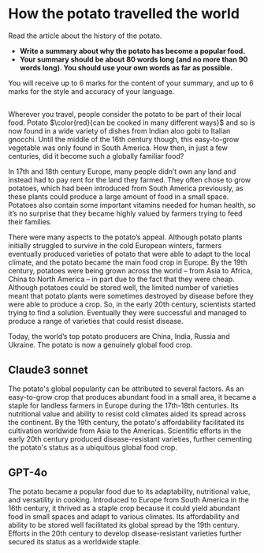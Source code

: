 # How the potato travelled the world
Read the article about the history of the potato.
 - **Write a summary about why the potato has become a popular food.**
 - **Your summary should be about 80 words long (and no more than 90 words long). You
should use your own words as far as possible.**

You will receive up to 6 marks for the content of your summary, and up to 6 marks for the style and
accuracy of your language.

## 
Wherever you travel, people consider the potato to be part of their local food. Potato $\color{red}{can be cooked
in many different ways}$ and so is now found in a wide variety of dishes from Indian aloo gobi to Italian
gnocchi. Until the middle of the 16th century though, this easy-to-grow vegetable was only found in
South America. How then, in just a few centuries, did it become such a globally familiar food?

In 17th and 18th century Europe, many people didn’t own any land and instead had to pay rent for
the land they farmed. They often chose to grow potatoes, which had been introduced from South
America previously, as these plants could produce a large amount of food in a small space. Potatoes
also contain some important vitamins needed for human health, so it’s no surprise that they became
highly valued by farmers trying to feed their families.

There were many aspects to the potato’s appeal. Although potato plants initially struggled to survive
in the cold European winters, farmers eventually produced varieties of potato that were able to
adapt to the local climate, and the potato became the main food crop in Europe. By the 19th century,
potatoes were being grown across the world – from Asia to Africa, China to North America – in part
due to the fact that they were cheap. Although potatoes could be stored well, the limited number of
varieties meant that potato plants were sometimes destroyed by disease before they were able to
produce a crop. So, in the early 20th century, scientists started trying to find a solution. Eventually
they were successful and managed to produce a range of varieties that could resist disease.

Today, the world’s top potato producers are China, India, Russia and Ukraine. The potato is now a
genuinely global food crop.

## Claude3 sonnet﻿
The potato's global popularity can be attributed to several factors. As an easy-to-grow crop that produces abundant food in a small area, it became a staple for landless farmers in Europe during the 17th-18th centuries. Its nutritional value and ability to resist cold climates aided its spread across the continent. By the 19th century, the potato's affordability facilitated its cultivation worldwide from Asia to the Americas. Scientific efforts in the early 20th century produced disease-resistant varieties, further cementing the potato's status as a ubiquitous global food crop.

## GPT-4o
The potato became a popular food due to its adaptability, nutritional value, and versatility in cooking. Introduced to Europe from South America in the 16th century, it thrived as a staple crop because it could yield abundant food in small spaces and adapt to various climates. Its affordability and ability to be stored well facilitated its global spread by the 19th century. Efforts in the 20th century to develop disease-resistant varieties further secured its status as a worldwide staple.
